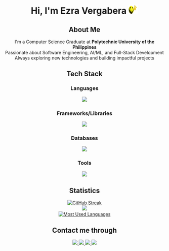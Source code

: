 <h1 align="center">Hi, I'm Ezra Vergabera  <img src="emoji-waving-happy-emoji.gif" height="30" width="30"></h2>

<div align="center">
    <h2>About Me</h2>
    <p>
        I'm a Computer Science Graduate at <strong>Polytechnic University of the Philippines</strong> <br>
        Passionate about Software Engineering, AI/ML, and Full-Stack Development <br>
        Always exploring new technologies and building impactful projects
    </p>
</div>

<div align="center">
    <h2>Tech Stack</h2>
    <h3>Languages</h3>
    <img src="https://skillicons.dev/icons?i=py,ruby,java,js,ts,html,css"/>
    <h3>Frameworks/Libraries</h3>
    <img src="https://skillicons.dev/icons?i=react,nextjs,rails,tailwind,bootstrap,django,flask,vite,laravel"/>
    <h3>Databases</h3>
    <img src="https://skillicons.dev/icons?i=postgres,mysql,sqlite"/>
    <h3>Tools</h3>
    <img src="https://skillicons.dev/icons?i=git,docker,vercel,heroku,postman,vscode,visualstudio,powershell,windows,ubuntu"/>
</div>

<div>
    <h2 align="center">Statistics</h2>
    <div align="center">
        <a href="https://github.com/ezravergabera">
            <img src="https://github-readme-streak-stats-three-murex.vercel.app?user=ezravergabera&theme=buefy&hide_border=true&fire=FF0000&ring=FF8F8F&currStreakNum=FF200D" alt="GitHub Streak" />
        </a>
    </div>
    <div align="center">
        <a href="https://github.com/ezravergabera">
            <img src="https://github-readme-stats.vercel.app/api?username=ezravergabera&theme=buefy&count_private=true">
        </a>
    </div>
    <div align="center">
        <a href="https://github.com/ezravergabera">
            <img alt="Most Used Languages" src="https://denvercoder1-github-readme-stats.vercel.app/api/top-langs/?username=ezravergabera&langs_count=8&count_private=true&layout=compact&theme=buefy"/>
        </a>
    </div>
</div>

<div>
    <h2 align="center">Contact me through</h2>
    <div align="center">
        <a href="mailto:ezra.vergabera@gmail.com?view=comp">
            <img src="https://img.shields.io/badge/Gmail-D14836?style=for-the-badge&logo=gmail&logoColor=white"/>
        </a>
        <a href="https://www.facebook.com/jenchulichaengggg/">
            <img src="https://img.shields.io/badge/Facebook-1877F2?style=for-the-badge&logo=facebook&logoColor=white"/>
        </a>
        <a href="https://www.linkedin.com/in/jose-ezra-nazarene-vergabera-4346a7258/">
            <img src="https://img.shields.io/badge/LinkedIn-0077B5?style=for-the-badge&logo=linkedin&logoColor=white"/>
        </a>
        <a href="https://www.github.com/ezravergabera">
            <img src="https://img.shields.io/badge/Github-f5f5f5?style=for-the-badge&logo=Github&logoColor=black"/>
        </a>
    </div>
</div>
